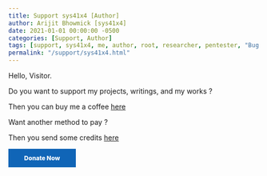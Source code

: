 ```yaml
---
title: Support sys41x4 [Author]
author: Arijit Bhowmick [sys41x4]
date: 2021-01-01 00:00:00 -0500
categories: [Support, Author]
tags: [support, sys41x4, me, author, root, researcher, pentester, "Bug Hunter", "htb player", "thm player", writeup, python]
permalink: "/support/sys41x4.html"
---
```


Hello, Visitor.

Do you want to support my projects, writings, and my works ?

Then you can buy me a coffee <a href="https://www.buymeacoffee.com/sys41x4" target="_blank">here</a>

Want another method to pay ?

Then you send some credits <a href="https://pmny.in/eIeK6vaWYFL9" target="_blank">here</a>
<div> <a style=" width: 135px; background-color: #1065B7; text-align: center; font-weight: 800; padding: 11px 0px; color: white; font-size: 12px; display: inline-block; text-decoration: none; " href='https://pmny.in/eIeK6vaWYFL9'  target="_blank" > Donate Now </a> </div>
